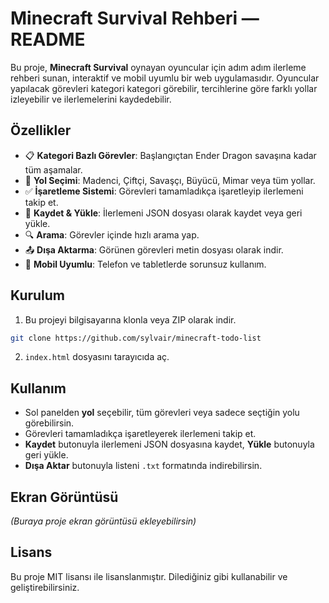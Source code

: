
# Minecraft Survival Rehberi — README

Bu proje, **Minecraft Survival** oynayan oyuncular için adım adım ilerleme rehberi sunan, interaktif ve mobil uyumlu bir web uygulamasıdır. Oyuncular yapılacak görevleri kategori kategori görebilir, tercihlerine göre farklı yollar izleyebilir ve ilerlemelerini kaydedebilir.

## Özellikler
- 📋 **Kategori Bazlı Görevler**: Başlangıçtan Ender Dragon savaşına kadar tüm aşamalar.
- 🔀 **Yol Seçimi**: Madenci, Çiftçi, Savaşçı, Büyücü, Mimar veya tüm yollar.
- ✅ **İşaretleme Sistemi**: Görevleri tamamladıkça işaretleyip ilerlemeni takip et.
- 💾 **Kaydet & Yükle**: İlerlemeni JSON dosyası olarak kaydet veya geri yükle.
- 🔍 **Arama**: Görevler içinde hızlı arama yap.
- 📤 **Dışa Aktarma**: Görünen görevleri metin dosyası olarak indir.
- 📱 **Mobil Uyumlu**: Telefon ve tabletlerde sorunsuz kullanım.

## Kurulum
1. Bu projeyi bilgisayarına klonla veya ZIP olarak indir.
```bash
git clone https://github.com/sylvair/minecraft-todo-list
```
2. `index.html` dosyasını tarayıcıda aç.

## Kullanım
- Sol panelden **yol** seçebilir, tüm görevleri veya sadece seçtiğin yolu görebilirsin.
- Görevleri tamamladıkça işaretleyerek ilerlemeni takip et.
- **Kaydet** butonuyla ilerlemeni JSON dosyasına kaydet, **Yükle** butonuyla geri yükle.
- **Dışa Aktar** butonuyla listeni `.txt` formatında indirebilirsin.

## Ekran Görüntüsü
*(Buraya proje ekran görüntüsü ekleyebilirsin)*

## Lisans
Bu proje MIT lisansı ile lisanslanmıştır. Dilediğiniz gibi kullanabilir ve geliştirebilirsiniz.
